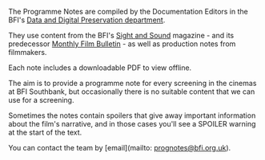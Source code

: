 The Programme Notes are compiled by the Documentation Editors in the BFI's [Data and Digital Preservation department](https://www2.bfi.org.uk/explore-film-tv/bfi-national-archive/about-bfi-national-archive/archive-teams/data-team).

They use content from the BFI's [Sight and Sound](https://www.bfi.org.uk/sight-and-sound) magazine - and its predecessor [Monthly Film Bulletin](https://en.wikipedia.org/wiki/The_Monthly_Film_Bulletin) - as well as production notes from filmmakers.

Each note includes a downloadable PDF to view offline.

The aim is to provide a programme note for every screening in the cinemas at BFI Southbank, but occasionally there is no suitable content that we can use for a screening.

Sometimes the notes contain spoilers that give away important information about the film's narrative, and in those cases you'll see a SPOILER warning at the start of the text.

You can contact the team by [email](mailto: prognotes@bfi.org.uk).
